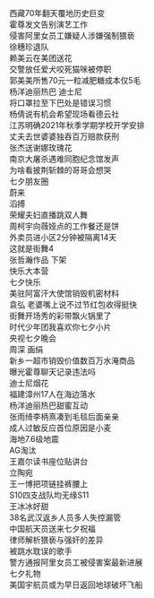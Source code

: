 西藏70年翻天覆地历史巨变  
霍尊发文告别演艺工作  
侵害阿里女员工嫌疑人涉嫌强制猥亵  
徐穗珍退队  
赖美云在美团送花  
交警放任爱犬咬死猫咪被停职  
郭美美所售70元一粒减肥糖成本仅5毛  
杨洋迪丽热巴 迪士尼  
将口罩拉至下巴处是错误习惯  
杨倩说有机会希望现场看德云社  
江苏明确2021年秋季学期学校开学安排  
丈夫去世婆婆独吞百万赔款获刑  
张杰送谢娜玫瑰花  
南京大屠杀遇难同胞纪念馆发声  
为啥看披荆斩棘的哥哥会想哭  
七夕朋友圈  
蔚来  
滔搏  
荣耀夫妇直播跳双人舞  
周柯宇向薇娅点的工作餐还是饼  
外卖员进小区2分钟被隔离14天  
这就是街舞4  
张哲瀚作品 下架  
快乐大本营  
七夕快乐  
美驻阿富汗大使馆销毁机密材料  
袁弘 老婆嘴上说不过节红包收得挺快  
街舞开场秀的彩带飘火锅里了  
时代少年团我喜欢你七夕小片  
央视七夕晚会  
周深 画绢  
新乡一超市销毁价值数百万水淹商品  
曝光霍尊聊天记录违法吗  
迪士尼烟花  
福建漳州17人在海边落水  
杨洋迪丽热巴甜蜜互动  
张雨绮李柄熹凑到毛毯后面亲亲  
成人过敏反应首位原因是小麦  
海地7.6级地震  
AG淘汰  
王嘉尔读书座位贴讲台  
立陶宛  
王一博把项链挂裤腰上  
S10四支战队均无缘S11  
王冰冰好甜  
38名武汉返乡人员多人失控漏管  
中国航天员送来七夕祝福  
律师解析猥亵与强奸的差异  
被跳水耽误的歌手  
警方通报阿里女员工被侵害案最新进展  
七夕礼物  
美国宇航员或为早日返回地球破坏飞船  

